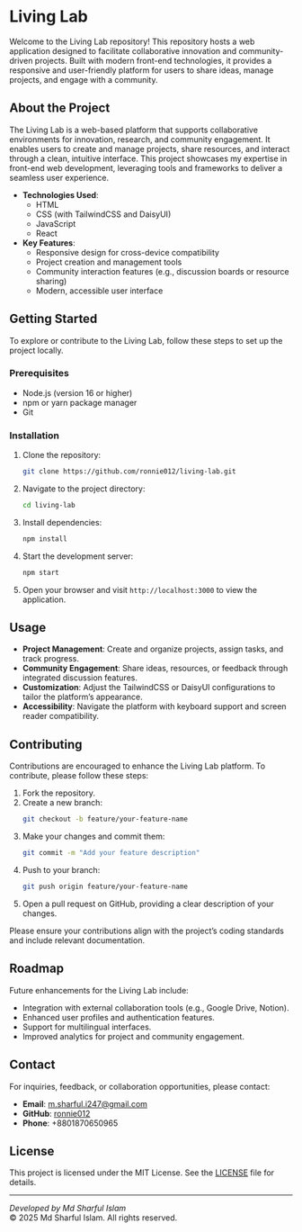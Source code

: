 # Living Lab

Welcome to the Living Lab repository! This repository hosts a web application designed to facilitate collaborative innovation and community-driven projects. Built with modern front-end technologies, it provides a responsive and user-friendly platform for users to share ideas, manage projects, and engage with a community.

## About the Project

The Living Lab is a web-based platform that supports collaborative environments for innovation, research, and community engagement. It enables users to create and manage projects, share resources, and interact through a clean, intuitive interface. This project showcases my expertise in front-end web development, leveraging tools and frameworks to deliver a seamless user experience.

- **Technologies Used**:
  - HTML
  - CSS (with TailwindCSS and DaisyUI)
  - JavaScript
  - React
- **Key Features**:
  - Responsive design for cross-device compatibility
  - Project creation and management tools
  - Community interaction features (e.g., discussion boards or resource sharing)
  - Modern, accessible user interface

## Getting Started

To explore or contribute to the Living Lab, follow these steps to set up the project locally.

### Prerequisites

- Node.js (version 16 or higher)
- npm or yarn package manager
- Git

### Installation

1. Clone the repository:
   ```bash
   git clone https://github.com/ronnie012/living-lab.git
   ```
2. Navigate to the project directory:
   ```bash
   cd living-lab
   ```
3. Install dependencies:
   ```bash
   npm install
   ```
4. Start the development server:
   ```bash
   npm start
   ```
5. Open your browser and visit `http://localhost:3000` to view the application.

## Usage

- **Project Management**: Create and organize projects, assign tasks, and track progress.
- **Community Engagement**: Share ideas, resources, or feedback through integrated discussion features.
- **Customization**: Adjust the TailwindCSS or DaisyUI configurations to tailor the platform’s appearance.
- **Accessibility**: Navigate the platform with keyboard support and screen reader compatibility.

## Contributing

Contributions are encouraged to enhance the Living Lab platform. To contribute, please follow these steps:

1. Fork the repository.
2. Create a new branch:
   ```bash
   git checkout -b feature/your-feature-name
   ```
3. Make your changes and commit them:
   ```bash
   git commit -m "Add your feature description"
   ```
4. Push to your branch:
   ```bash
   git push origin feature/your-feature-name
   ```
5. Open a pull request on GitHub, providing a clear description of your changes.

Please ensure your contributions align with the project’s coding standards and include relevant documentation.

## Roadmap

Future enhancements for the Living Lab include:
- Integration with external collaboration tools (e.g., Google Drive, Notion).
- Enhanced user profiles and authentication features.
- Support for multilingual interfaces.
- Improved analytics for project and community engagement.

## Contact

For inquiries, feedback, or collaboration opportunities, please contact:

- **Email**: [m.sharful.i247@gmail.com](mailto:m.sharful.i247@gmail.com)
- **GitHub**: [ronnie012](https://github.com/ronnie012)
- **Phone**: +8801870650965

## License

This project is licensed under the MIT License. See the [LICENSE](LICENSE) file for details.

---

*Developed by Md Sharful Islam*  
© 2025 Md Sharful Islam. All rights reserved.